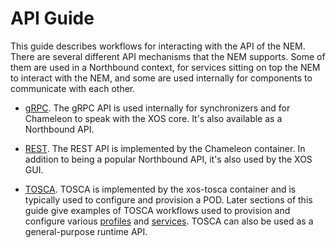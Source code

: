 # API Guide

This guide describes workflows for interacting with the API of the NEM. There
are several different API mechanisms that the NEM supports. Some of them are
used in a Northbound context, for services sitting on top the NEM to interact
with the NEM, and some are used internally for components to communicate with each other.

* [gRPC](/xos/dev/grpc_api.md). The gRPC API is used internally for synchronizers and for Chameleon to speak with the XOS core. It's also available as a Northbound API.

* [REST](/operating_cord/rest_apis.md). The REST API is implemented by the Chameleon container. In addition to being a popular Northbound API, it's also used by the XOS GUI.

* [TOSCA](/xos-tosca/README.md). TOSCA is implemented by the xos-tosca container and is typically used to configure and provision a
   POD. Later sections of this guide give examples of TOSCA workflows used to provision and configure various
   [profiles](/operating_cord/profiles.md) and [services](/operating_cord/services.md). TOSCA can also be used as a general-purpose runtime API.
